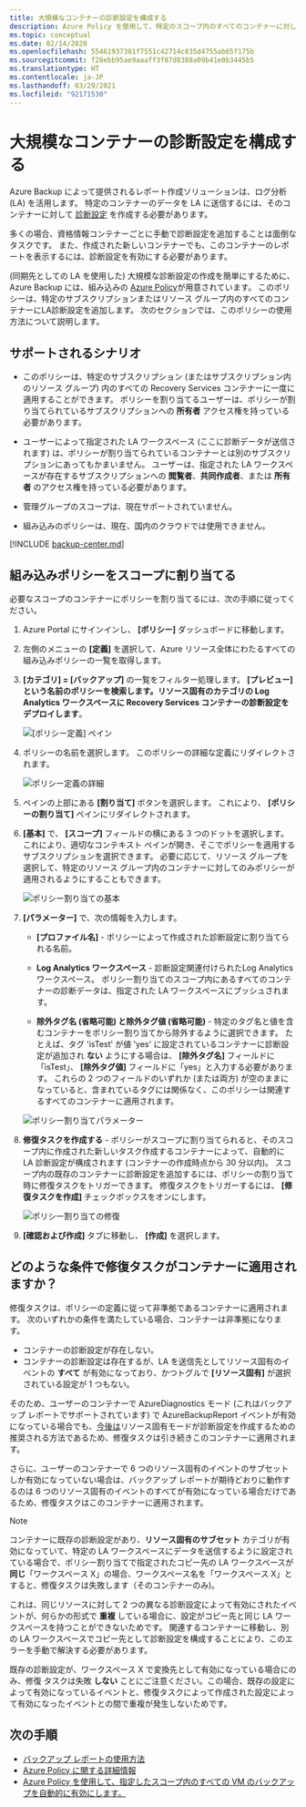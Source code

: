 ```yaml
---
title: 大規模なコンテナーの診断設定を構成する
description: Azure Policy を使用して、特定のスコープ内のすべてのコンテナーに対してログ分析診断設定を構成します
ms.topic: conceptual
ms.date: 02/14/2020
ms.openlocfilehash: 55461937381f7551c42714c835d4755ab65f175b
ms.sourcegitcommit: f28ebb95ae9aaaff3f87d8388a09b41e0b3445b5
ms.translationtype: HT
ms.contentlocale: ja-JP
ms.lasthandoff: 03/29/2021
ms.locfileid: "92171530"
---
```

# <a name="configure-vault-diagnostics-settings-at-scale"></a>大規模なコンテナーの診断設定を構成する

Azure Backup によって提供されるレポート作成ソリューションは、ログ分析 (LA) を活用します。 特定のコンテナーのデータを LA に送信するには、そのコンテナーに対して [診断設定](./backup-azure-diagnostic-events.md) を作成する必要があります。

多くの場合、資格情報コンテナーごとに手動で診断設定を追加することは面倒なタスクです。 また、作成された新しいコンテナーでも、このコンテナーのレポートを表示するには、診断設定を有効にする必要があります。

(同期先としての LA を使用した) 大規模な診断設定の作成を簡単にするために、Azure Backup には、組み込みの [Azure Policy](../governance/policy/index.yml)が用意されています。 このポリシーは、特定のサブスクリプションまたはリソース グループ内のすべてのコンテナーにLA診断設定を追加します。 次のセクションでは、このポリシーの使用方法について説明します。

## <a name="supported-scenarios"></a>サポートされるシナリオ

* このポリシーは、特定のサブスクリプション (またはサブスクリプション内のリソース グループ) 内のすべての Recovery Services コンテナーに一度に適用することができます。 ポリシーを割り当てるユーザーは、ポリシーが割り当てられているサブスクリプションへの **所有者** アクセス権を持っている必要があります。

* ユーザーによって指定された LA ワークスペース (ここに診断データが送信されます) は、ポリシーが割り当てられているコンテナーとは別のサブスクリプションにあってもかまいません。 ユーザーは、指定された LA ワークスペースが存在するサブスクリプションへの **閲覧者**、**共同作成者**、または **所有者** のアクセス権を持っている必要があります。

* 管理グループのスコープは、現在サポートされていません。

* 組み込みのポリシーは、現在、国内のクラウドでは使用できません。

[!INCLUDE [backup-center.md](../../includes/backup-center.md)]

## <a name="assigning-the-built-in-policy-to-a-scope"></a>組み込みポリシーをスコープに割り当てる

必要なスコープのコンテナーにポリシーを割り当てるには、次の手順に従ってください。

1. Azure Portal にサインインし、 **[ポリシー]** ダッシュボードに移動します。
2. 左側のメニューの **[定義]** を選択して、Azure リソース全体にわたるすべての組み込みポリシーの一覧を取得します。
3. **[カテゴリ] = [バックアップ]** の一覧をフィルター処理します。 **[プレビュー] という名前のポリシーを検索します。リソース固有のカテゴリの Log Analytics ワークスペースに Recovery Services コンテナーの診断設定をデプロイします**。

    ![[ポリシー定義] ペイン](./media/backup-azure-policy-configure-diagnostics/policy-definition-blade.png)

4. ポリシーの名前を選択します。 このポリシーの詳細な定義にリダイレクトされます。

    ![ポリシー定義の詳細](./media/backup-azure-policy-configure-diagnostics/detailed-policy-definition.png)

5. ペインの上部にある **[割り当て]** ボタンを選択します。 これにより、 **[ポリシーの割り当て]** ペインにリダイレクトされます。

6. **[基本]** で、 **[スコープ]** フィールドの横にある 3 つのドットを選択します。 これにより、適切なコンテキスト ペインが開き、そこでポリシーを適用するサブスクリプションを選択できます。 必要に応じて、リソース グループを選択して、特定のリソース グループ内のコンテナーに対してのみポリシーが適用されるようにすることもできます。

    ![ポリシー割り当ての基本](./media/backup-azure-policy-configure-diagnostics/policy-assignment-basics.png)

7. **[パラメーター]** で、次の情報を入力します。

    * **[プロファイル名]** - ポリシーによって作成された診断設定に割り当てられる名前。
    * **Log Analytics ワークスペース** - 診断設定関連付けられたLog Analytics ワークスペース。 ポリシー割り当てのスコープ内にあるすべてのコンテナーの診断データは、指定された LA ワークスペースにプッシュされます。

    * **除外タグ名 (省略可能) と除外タグ値 (省略可能)** - 特定のタグ名と値を含むコンテナーをポリシー割り当てから除外するように選択できます。 たとえば、タグ 'isTest' が値 'yes' に設定されているコンテナーに診断設定が追加され **ない** ようにする場合は、 **[除外タグ名]** フィールドに「isTest」、 **[除外タグ値]** フィールドに「yes」と入力する必要があります。 これらの 2 つのフィールドのいずれか (または両方) が空のままになっていると、含まれているタグには関係なく、このポリシーは関連するすべてのコンテナーに適用されます。

    ![ポリシー割り当てパラメーター](./media/backup-azure-policy-configure-diagnostics/policy-assignment-parameters.png)

8. **修復タスクを作成する** - ポリシーがスコープに割り当てられると、そのスコープ内に作成された新しいタスク作成するコンテナーによって、自動的に LA 診断設定が構成されます (コンテナーの作成時点から 30 分以内)。 スコープ内の既存のコンテナーに診断設定を追加するには、ポリシーの割り当て時に修復タスクをトリガーできます。 修復タスクをトリガーするには、 **[修復タスクを作成]** チェックボックスをオンにします。

    ![ポリシー割り当ての修復](./media/backup-azure-policy-configure-diagnostics/policy-assignment-remediation.png)

9. **[確認および作成]** タブに移動し、 **[作成]** を選択します。

## <a name="under-what-conditions-will-the-remediation-task-apply-to-a-vault"></a>どのような条件で修復タスクがコンテナーに適用されますか？

修復タスクは、ポリシーの定義に従って非準拠であるコンテナーに適用されます。 次のいずれかの条件を満たしている場合、コンテナーは非準拠になります。

* コンテナーの診断設定が存在しない。
* コンテナーの診断設定は存在するが、LA を送信先としてリソース固有のイベントの **すべて** が有効になっており、かつトグルで **[リソース固有]** が選択されている設定が 1 つもない。

そのため、ユーザーのコンテナーで AzureDiagnostics モード (これはバックアップ レポートでサポートされています) で AzureBackupReport イベントが有効になっている場合でも、[今後は](./backup-azure-diagnostic-events.md#legacy-event)リソース固有モードが診断設定を作成するための推奨される方法であるため、修復タスクは引き続きこのコンテナーに適用されます。

さらに、ユーザーのコンテナーで 6 つのリソース固有のイベントのサブセットしか有効になっていない場合は、バックアップ レポートが期待どおりに動作するのは 6 つのリソース固有のイベントのすべてが有効になっている場合だけであるため、修復タスクはこのコンテナーに適用されます。

> [!NOTE]
>
> コンテナーに既存の診断設定があり、**リソース固有のサブセット** カテゴリが有効になっていて、特定の LA ワークスペースにデータを送信するように設定されている場合で、ポリシー割り当てで指定されたコピー先の LA ワークスペースが **同じ**「ワークスペース X」の場合、ワークスペース名を「ワークスペース X」とすると、修復タスクは失敗します（そのコンテナーのみ)。
>
>これは、同じリソースに対して 2 つの異なる診断設定によって有効にされたイベントが、何らかの形式で **重複** している場合に、設定がコピー先と同じ LA ワークスペースを持つことができないためです。 関連するコンテナーに移動し、別の LA ワークスペースでコピー先として診断設定を構成することにより、このエラーを手動で解決する必要があります。
>
> 既存の診断設定が、ワークスペース X で変換先として有効になっている場合にのみ、修復 タスクは失敗 **しない** ことにご注意ください。この場合、既存の設定によって有効になっているイベントと、修復タスクによって作成された設定によって有効になったイベントとの間で重複が発生しないためです。

## <a name="next-steps"></a>次の手順

* [バックアップ レポートの使用方法](./configure-reports.md)
* [Azure Policy に関する詳細情報](../governance/policy/index.yml)
* [Azure Policy を使用して、指定したスコープ内のすべての VM のバックアップを自動的に有効にします。](./backup-azure-auto-enable-backup.md)

